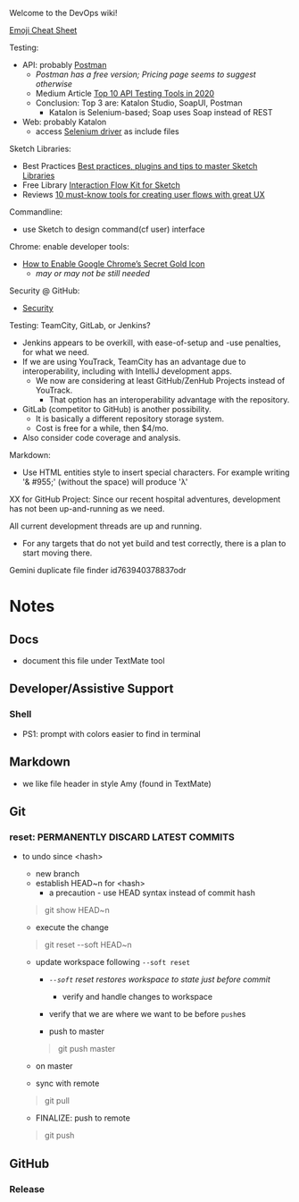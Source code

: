 Welcome to the DevOps wiki!

[Emoji Cheat Sheet](https://github.com/ikatyang/emoji-cheat-sheet/blob/master/README.md#animal-marine)

Testing:
- API: probably [Postman](https://www.postman.com)
  - *Postman has a free version; Pricing page seems to suggest otherwise*
  - Medium Article [Top 10 API Testing Tools in 2020](https://medium.com/@alicealdaine/top-10-api-testing-tools-rest-soap-services-5395cb03cfa9)
  - Conclusion: Top 3 are: Katalon Studio, SoapUI, Postman
    - Katalon is Selenium-based; Soap uses Soap instead of REST
- Web: probably Katalon
  - access [Selenium driver](https://docs.katalon.com/katalon-studio/docs/using_selenium_webdriver_katalon_studio.html#introduction) as include files

Sketch Libraries:
- Best Practices [Best practices, plugins and tips to master Sketch Libraries](https://medium.com/hike-one-digital-product-design/best-practices-plugins-and-tips-to-master-sketch-libraries-8f325bd3ea7f)
- Free Library [Interaction Flow Kit for Sketch](https://medium.com/mobgen/interaction-flow-kit-75a8876a3a4)
- Reviews [10 must-know tools for creating user flows with great UX](https://www.justinmind.com/blog/10-must-know-tools-for-creating-user-flows-with-great-ux/)

Commandline:
- use Sketch to design command(cf user) interface

Chrome: enable developer tools:
- [How to Enable Google Chrome’s Secret Gold Icon](https://www.howtogeek.com/56194/how-to-enable-google-chromes-secret-gold-icon/)
  - *may or may not be still needed*

Security @ GitHub:
- [Security](https://github.com/features/security)

Testing: TeamCity, GitLab, or Jenkins?
  - Jenkins appears to be overkill, with ease-of-setup and -use penalties, for what we need.
  - If we are using YouTrack, TeamCity has an advantage due to interoperability,
    including with IntelliJ development apps.
    - We now are considering at least GitHub/ZenHub Projects instead of YouTrack.
      - That option has an interoperability advantage with the repository.
  - GitLab (competitor to GitHub) is another possibility.
    - It is basically a different repository storage system.
    - Cost is free for a while, then $4/mo.
  - Also consider code coverage and analysis.

Markdown:
- Use HTML entities style to insert special characters. For example writing '& #955;' (without the space) will produce '&#955;'

XX for GitHub Project: Since our recent hospital adventures, development has not been up-and-running as we need.

All current development threads are up and running.
- For any targets that do not yet build and test correctly, there is a plan to start moving there.

Gemini duplicate file finder id763940378837odr

# Notes
 
## Docs
- document this file under TextMate tool

## Developer/Assistive Support
 
### Shell
 - PS1: prompt with colors easier to find in terminal

## Markdown
- we like file header in style Amy (found in TextMate)

## Git

### reset: PERMANENTLY DISCARD LATEST COMMITS
- to undo since &lt;hash&gt;
  - new branch
  - establish HEAD~n for &lt;hash&gt;
	  - a precaution - use HEAD syntax instead of commit hash
  > git show HEAD~n
	
	- execute the change
  > git reset --soft HEAD~n
	
  - update workspace following `--soft reset`
	  - *`--soft` reset restores workspace to state just before commit*
		- verify and handle changes to workspace
  	- verify that we are where we want to be before `push`es

	- push to master
	> git push master
	
  - on master
   - sync with remote
   > git pull
   - FINALIZE: push to remote
   > git push

## GitHub

	

### Release
